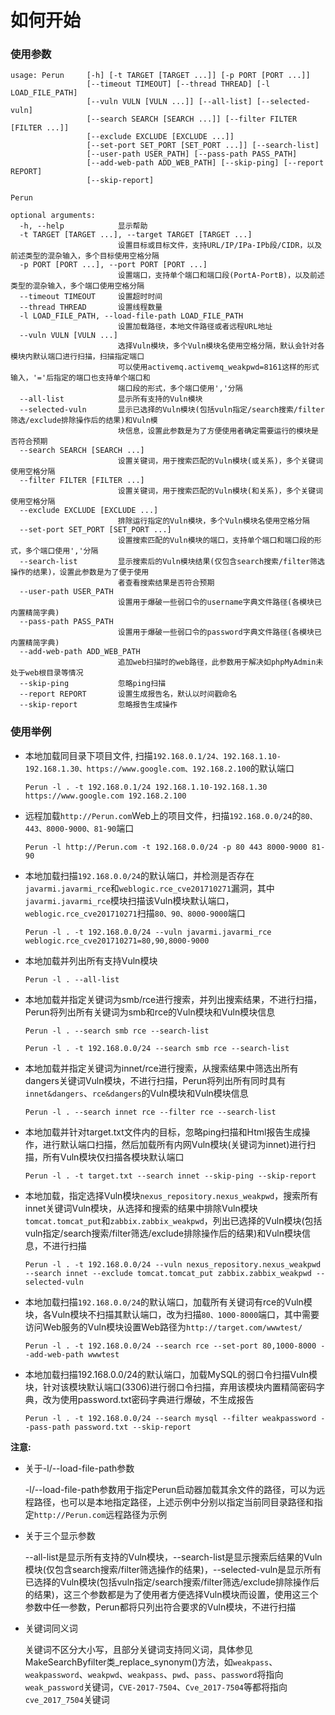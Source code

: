 # 如何开始

### 使用参数

```
usage: Perun     [-h] [-t TARGET [TARGET ...]] [-p PORT [PORT ...]]
                 [--timeout TIMEOUT] [--thread THREAD] [-l LOAD_FILE_PATH]
                 [--vuln VULN [VULN ...]] [--all-list] [--selected-vuln]
                 [--search SEARCH [SEARCH ...]] [--filter FILTER [FILTER ...]]
                 [--exclude EXCLUDE [EXCLUDE ...]]
                 [--set-port SET_PORT [SET_PORT ...]] [--search-list]
                 [--user-path USER_PATH] [--pass-path PASS_PATH]
                 [--add-web-path ADD_WEB_PATH] [--skip-ping] [--report REPORT]
                 [--skip-report]

Perun

optional arguments:
  -h, --help            显示帮助
  -t TARGET [TARGET ...], --target TARGET [TARGET ...]
                        设置目标或目标文件，支持URL/IP/IPa-IPb段/CIDR，以及前述类型的混杂输入，多个目标使用空格分隔
  -p PORT [PORT ...], --port PORT [PORT ...]
                        设置端口，支持单个端口和端口段(PortA-PortB)，以及前述类型的混杂输入，多个端口使用空格分隔
  --timeout TIMEOUT     设置超时时间
  --thread THREAD       设置线程数量
  -l LOAD_FILE_PATH, --load-file-path LOAD_FILE_PATH
                        设置加载路径，本地文件路径或者远程URL地址
  --vuln VULN [VULN ...]
                        选择Vuln模块，多个Vuln模块名使用空格分隔，默认会针对各模块内默认端口进行扫描，扫描指定端口
                        可以使用activemq.activemq_weakpwd=8161这样的形式输入，'='后指定的端口也支持单个端口和
                        端口段的形式，多个端口使用','分隔
  --all-list            显示所有支持的Vuln模块
  --selected-vuln       显示已选择的Vuln模块(包括vuln指定/search搜索/filter筛选/exclude排除操作后的结果)和Vuln模
                        块信息，设置此参数是为了方便使用者确定需要运行的模块是否符合预期
  --search SEARCH [SEARCH ...]
                        设置关键词，用于搜索匹配的Vuln模块(或关系)，多个关键词使用空格分隔
  --filter FILTER [FILTER ...]
                        设置关键词，用于搜索匹配的Vuln模块(和关系)，多个关键词使用空格分隔
  --exclude EXCLUDE [EXCLUDE ...]
                        排除运行指定的Vuln模块，多个Vuln模块名使用空格分隔
  --set-port SET_PORT [SET_PORT ...]
                        设置搜索匹配的Vuln模块的端口，支持单个端口和端口段的形式，多个端口使用','分隔
  --search-list         显示搜索后的Vuln模块结果(仅包含search搜索/filter筛选操作的结果)，设置此参数是为了便于使用
                        者查看搜索结果是否符合预期
  --user-path USER_PATH
                        设置用于爆破一些弱口令的username字典文件路径(各模块已内置精简字典)
  --pass-path PASS_PATH
                        设置用于爆破一些弱口令的password字典文件路径(各模块已内置精简字典)
  --add-web-path ADD_WEB_PATH
                        追加web扫描时的web路径，此参数用于解决如phpMyAdmin未处于web根目录等情况
  --skip-ping           忽略ping扫描
  --report REPORT       设置生成报告名，默认以时间戳命名
  --skip-report         忽略报告生成操作
```

### 使用举例

- 本地加载同目录下项目文件, 扫描`192.168.0.1/24、192.168.1.10-192.168.1.30、https://www.google.com、192.168.2.100`的默认端口

  `Perun -l . -t 192.168.0.1/24 192.168.1.10-192.168.1.30 https://www.google.com 192.168.2.100`

- 远程加载`http://Perun.com`Web上的项目文件，扫描`192.168.0.0/24`的`80、443、8000-9000、81-90`端口

  `Perun -l http://Perun.com -t 192.168.0.0/24 -p 80 443 8000-9000 81-90`

- 本地加载扫描`192.168.0.0/24`的默认端口，并检测是否存在`javarmi.javarmi_rce`和`weblogic.rce_cve201710271`漏洞，其中`javarmi.javarmi_rce`模块扫描该Vuln模块默认端口，`weblogic.rce_cve201710271`扫描`80、90、8000-9000`端口

  `Perun -l . -t 192.168.0.0/24 --vuln javarmi.javarmi_rce weblogic.rce_cve201710271=80,90,8000-9000`

- 本地加载并列出所有支持Vuln模块

  `Perun -l . --all-list`

- 本地加载并指定关键词为smb/rce进行搜索，并列出搜索结果，不进行扫描，Perun将列出所有关键词为smb和rce的Vuln模块和Vuln模块信息
  
  `Perun -l . --search smb rce --search-list`

  `Perun -l . -t 192.168.0.0/24 --search smb rce --search-list`

- 本地加载并指定关键词为innet/rce进行搜索，从搜索结果中筛选出所有dangers关键词Vuln模块，不进行扫描，Perun将列出所有同时具有`innet&dangers`、`rce&dangers`的Vuln模块和Vuln模块信息

  `Perun -l . --search innet rce --filter rce --search-list`

- 本地加载并针对target.txt文件内的目标，忽略ping扫描和Html报告生成操作，进行默认端口扫描，然后加载所有内网Vuln模块(关键词为innet)进行扫描，所有Vuln模块仅扫描各模块默认端口

  `Perun -l . -t target.txt --search innet --skip-ping --skip-report`

- 本地加载，指定选择Vuln模块`nexus_repository.nexus_weakpwd`，搜索所有innet关键词Vuln模块，从选择和搜索的结果中排除Vuln模块`tomcat.tomcat_put`和`zabbix.zabbix_weakpwd`，列出已选择的Vuln模块(包括vuln指定/search搜索/filter筛选/exclude排除操作后的结果)和Vuln模块信息，不进行扫描

  `Perun -l . -t 192.168.0.0/24 --vuln nexus_repository.nexus_weakpwd --search innet --exclude tomcat.tomcat_put zabbix.zabbix_weakpwd --selected-vuln`

- 本地加载扫描`192.168.0.0/24`的默认端口，加载所有关键词有rce的Vuln模块，各Vuln模块不扫描其默认端口，改为扫描`80、1000-8000`端口，其中需要访问Web服务的Vuln模块设置Web路径为`http://target.com/wwwtest/`

  `Perun -l . -t 192.168.0.0/24 --search rce --set-port 80,1000-8000 --add-web-path wwwtest`

- 本地加载扫描192.168.0.0/24的默认端口，加载MySQL的弱口令扫描Vuln模块，针对该模块默认端口(3306)进行弱口令扫描，弃用该模块内置精简密码字典，改为使用password.txt密码字典进行爆破，不生成报告

  `Perun -l . -t 192.168.0.0/24 --search mysql --filter weakpassword --pass-path password.txt --skip-report`

**注意:**

- 关于-l/--load-file-path参数
  
  -l/--load-file-path参数用于指定Perun启动器加载其余文件的路径，可以为远程路径，也可以是本地指定路径，上述示例中分别以指定当前同目录路径和指定`http://Perun.com`远程路径为示例

- 关于三个显示参数
  
  --all-list是显示所有支持的Vuln模块，--search-list是显示搜索后结果的Vuln模块(仅包含search搜索/filter筛选操作的结果)，--selected-vuln是显示所有已选择的Vuln模块(包括vuln指定/search搜索/filter筛选/exclude排除操作后的结果)，这三个参数都是为了使用者方便选择Vuln模块而设置，使用这三个参数中任一参数，Perun都将只列出符合要求的Vuln模块，不进行扫描

- 关键词同义词

  关键词不区分大小写，且部分关键词支持同义词，具体参见MakeSearchByfilter类_replace_synonym()方法，如`weakpass`、`weakpassword`、`weakpwd`、`weakpass`、`pwd`、`pass`、`password`将指向`weak_password`关键词，`CVE-2017-7504`、`Cve_2017-7504`等都将指向`cve_2017_7504`关键词

